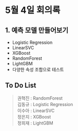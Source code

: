 # 5월 4일 회의록

## 1. 예측 모델 만들어보기
- Logistic Regression
- LinearSVC
- XGBoost
- RandomForest
- LightGBM
- 다양한 속성 조합으로 테스트

## To Do List
> 권혁진 : RandomForest  
> 김동규 : Logistic Regression  
> 이수아 : LinearSVC  
> 정은지 : XGBoost  
> 정희재 : LightGBM  